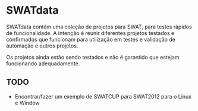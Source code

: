 # SWATdata

SWATdata contém uma coleção de projetos para SWAT, para testes rápidos de funcionalidade.
A intenção é reunir diferentes projetos testados e confirmados que funcionam para 
utilização em testes e validação de automação e outros projetos.

Os projetos ainda estão sendo testados e não é garantido que estejam funcionando
adequadamente.

## TODO
- Encontrar/fazer um exemplo de SWATCUP para SWAT2012 para o Linux e Window
